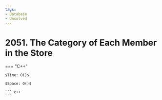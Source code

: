 ```yaml
---
tags:
- Database
- Unsolved
---
```



# 2051. The Category of Each Member in the Store

=== "C++"

    $Time: O()$

    $Space: O()$

    ``` c++
    ```